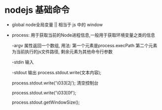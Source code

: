 # nodejs 基础命令

- global   node全局变量  || 相当于 js 中的 window

- process: 用于获取当前的Node进程信息,一般用于获取环境变量之类的信息

  -argv  属性返回一个数组, 用法: 第一个元素是process.execPath 第二个元素为当前执行的js文件路径, 剩余元素为其他命令行参数

  -stdin  输入

  -stdout 输出  process.stdout.write(文本内容);

  process.stdout.write('\033[2j');  清空控制台

  process.stdout.write('\033[0f');

  process.stdout.getWindowSize();

  